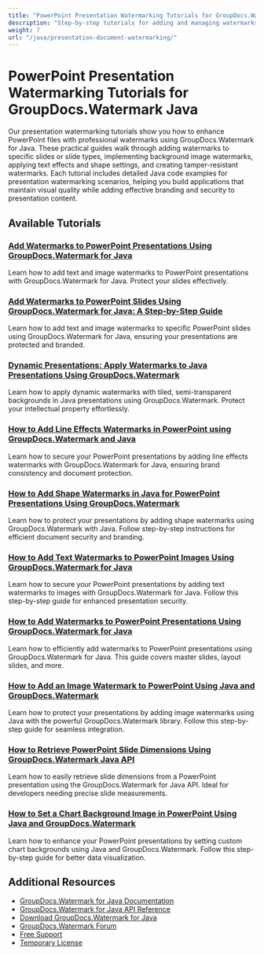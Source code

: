 ```yaml
---
title: "PowerPoint Presentation Watermarking Tutorials for GroupDocs.Watermark Java"
description: "Step-by-step tutorials for adding and managing watermarks in PowerPoint presentations using GroupDocs.Watermark for Java."
weight: 7
url: "/java/presentation-document-watermarking/"
---
```


# PowerPoint Presentation Watermarking Tutorials for GroupDocs.Watermark Java

Our presentation watermarking tutorials show you how to enhance PowerPoint files with professional watermarks using GroupDocs.Watermark for Java. These practical guides walk through adding watermarks to specific slides or slide types, implementing background image watermarks, applying text effects and shape settings, and creating tamper-resistant watermarks. Each tutorial includes detailed Java code examples for presentation watermarking scenarios, helping you build applications that maintain visual quality while adding effective branding and security to presentation content.

## Available Tutorials

### [Add Watermarks to PowerPoint Presentations Using GroupDocs.Watermark for Java](./groupdocs-watermark-java-add-powerpoint-watermarks/)
Learn how to add text and image watermarks to PowerPoint presentations with GroupDocs.Watermark for Java. Protect your slides effectively.

### [Add Watermarks to PowerPoint Slides Using GroupDocs.Watermark for Java&#58; A Step-by-Step Guide](./add-watermarks-powerpoint-groupdocs-java/)
Learn how to add text and image watermarks to specific PowerPoint slides using GroupDocs.Watermark for Java, ensuring your presentations are protected and branded.

### [Dynamic Presentations&#58; Apply Watermarks to Java Presentations Using GroupDocs.Watermark](./groupdocs-watermark-java-tutorial-dynamic-presentations/)
Learn how to apply dynamic watermarks with tiled, semi-transparent backgrounds in Java presentations using GroupDocs.Watermark. Protect your intellectual property effortlessly.

### [How to Add Line Effects Watermarks in PowerPoint using GroupDocs.Watermark and Java](./add-line-effects-watermarks-powerpoint-java-groupdocs/)
Learn how to secure your PowerPoint presentations by adding line effects watermarks with GroupDocs.Watermark for Java, ensuring brand consistency and document protection.

### [How to Add Shape Watermarks in Java for PowerPoint Presentations Using GroupDocs.Watermark](./groupdocs-watermark-java-add-shape-watermark-ppt/)
Learn how to protect your presentations by adding shape watermarks using GroupDocs.Watermark with Java. Follow step-by-step instructions for efficient document security and branding.

### [How to Add Text Watermarks to PowerPoint Images Using GroupDocs.Watermark for Java](./add-text-watermarks-presentation-images-groupdocs-watermark-java/)
Learn how to secure your PowerPoint presentations by adding text watermarks to images with GroupDocs.Watermark for Java. Follow this step-by-step guide for enhanced presentation security.

### [How to Add Watermarks to PowerPoint Presentations Using GroupDocs.Watermark for Java](./groupdocs-watermark-java-powerpoint-watermarks/)
Learn how to efficiently add watermarks to PowerPoint presentations using GroupDocs.Watermark for Java. This guide covers master slides, layout slides, and more.

### [How to Add an Image Watermark to PowerPoint Using Java and GroupDocs.Watermark](./add-image-watermark-powerpoint-java-groupdocs/)
Learn how to protect your presentations by adding image watermarks using Java with the powerful GroupDocs.Watermark library. Follow this step-by-step guide for seamless integration.

### [How to Retrieve PowerPoint Slide Dimensions Using GroupDocs.Watermark Java API](./retrieve-slide-dimensions-powerpoint-groupdocs-watermark-java/)
Learn how to easily retrieve slide dimensions from a PowerPoint presentation using the GroupDocs.Watermark for Java API. Ideal for developers needing precise slide measurements.

### [How to Set a Chart Background Image in PowerPoint Using Java and GroupDocs.Watermark](./set-chart-background-image-powerpoint-java-groupdocs-watermark/)
Learn how to enhance your PowerPoint presentations by setting custom chart backgrounds using Java and GroupDocs.Watermark. Follow this step-by-step guide for better data visualization.

## Additional Resources

- [GroupDocs.Watermark for Java Documentation](https://docs.groupdocs.com/watermark/java/)
- [GroupDocs.Watermark for Java API Reference](https://reference.groupdocs.com/watermark/java/)
- [Download GroupDocs.Watermark for Java](https://releases.groupdocs.com/watermark/java/)
- [GroupDocs.Watermark Forum](https://forum.groupdocs.com/c/watermark)
- [Free Support](https://forum.groupdocs.com/)
- [Temporary License](https://purchase.groupdocs.com/temporary-license/)
